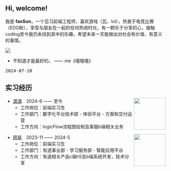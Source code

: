 <h2> Hi, welcome! </h2>

<p>
  我是 <b>fanSun</b>，一个见习前端工程师，喜欢游戏（瓦、lol），热衷于电竞比赛（EDG粉），享受与朋友在一起的任何热闹时光，有一颗乐于分享的心，接触coding至今我仍未找到其中的乐趣，希望未来一天能做出对社会有价值、有意义的事情。
</p>



![](https://github.com/penghuwan/water.js/blob/master/logo.png)

- 不知道才是最好的。 —— me《嘻嘻嘻》

<kbd>2024-07-10</kbd>

<h2>实习经历</h2>

<img align="right" width="100" height="100" src="https://img.ixintu.com/upload/jpg/20210523/c6a094f5faf581b0b8b8ac24837f0fd4_18480_512_512.jpg!con" />

- [滴滴](https://www.didiglobal.com/)&emsp;2024-6 —— 至今
  - 工作岗位：前端实习生
  - 工作部门：数字化平台技术部 - 体验平台 - 方案和交付运营
  - 工作方向：logicFlow流程图绘制及客服b端相关业务

<p></p>

<img align="right" width="100" height="100" src="https://th.bing.com/th/id/R.30a64d942b4a1ab8672c35a007876429?rik=bQZH%2bdPXCikIUA&riu=http%3a%2f%2fwww.kuaipng.com%2fUploads%2fpic%2fw%2f2023%2f07-06%2f143254%2fwater_143254_698_698_.png&ehk=wy8PTvdwjRHdfHnMHqqPSiWPUn2rMo1k%2bF9p7maWiBg%3d&risl=&pid=ImgRaw&r=0" />

- [网易](https://www.netease.com/?utf=1)&emsp;2023-11 —— 2024-5
  - 工作岗位：前端实习生
  - 工作部门：有道事业部 - 学习服务部 - 智能应用平台
  - 工作方向：有道相关产品c端h5及b端系统开发，技术分享
